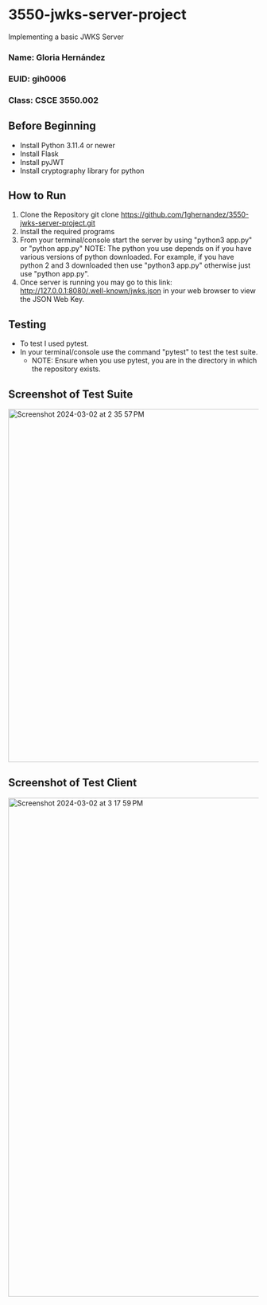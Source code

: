 # 3550-jwks-server-project
Implementing a basic JWKS Server

### Name: Gloria Hernández
### EUID: gih0006
### Class: CSCE 3550.002

## Before Beginning 
- Install Python 3.11.4 or newer
- Install Flask
- Install pyJWT
- Install cryptography library for python

## How to Run
1. Clone the Repository
    git clone https://github.com/1ghernandez/3550-jwks-server-project.git
2. Install the required programs
3. From your terminal/console start the server by using
    "python3 app.py" or "python app.py"
    NOTE: The python you use depends on if you have various versions of python downloaded. 
    For example, if you have python 2 and 3 downloaded then use "python3 app.py" otherwise just use "python app.py".
4.  Once server is running you may go to this link: 
    http://127.0.0.1:8080/.well-known/jwks.json in your web browser to view the JSON Web Key.

## Testing
- To test I used pytest. 
- In your terminal/console use the command "pytest" to test the test suite. 
    - NOTE: Ensure when you use pytest, you are in the directory in which the repository exists.
 
## Screenshot of Test Suite
<img width="709" alt="Screenshot 2024-03-02 at 2 35 57 PM" src="https://github.com/1ghernandez/3550-jwks-server-project/assets/106200515/e71d2e11-ff8e-4f4a-98b4-7f12c60b1c71">

## Screenshot of Test Client
<img width="1002" alt="Screenshot 2024-03-02 at 3 17 59 PM" src="https://github.com/1ghernandez/3550-jwks-server-project/assets/106200515/16b718d0-0c68-4b31-a487-3a6720115d4a">



